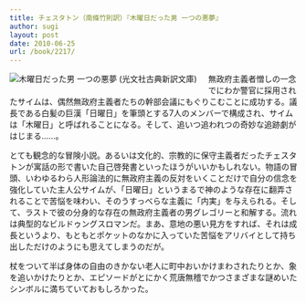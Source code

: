 ```yaml
---
title: チェスタトン（南條竹則訳）『木曜日だった男 一つの悪夢』
author: sugi
layout: post
date: 2010-06-25
url: /book/2217/
---
```

<a href="http://www.amazon.co.jp/exec/obidos/ASIN/4334751571/chezsugi-22/ref=nosim/" name="amazletlink" target="_blank"><img src="http://i0.wp.com/ecx.images-amazon.com/images/I/413tUJl5tdL._SL160_.jpg?w=660" alt="木曜日だった男 一つの悪夢 (光文社古典新訳文庫)" class="alignleft" style="float: left; margin: 0 20px 20px 0;" data-recalc-dims="1" /></a>

無政府主義者憎しの一念でにわか警官に採用されたサイムは、偶然無政府主義者たちの幹部会議にもぐりこむことに成功する。議長である白髪の巨漢「日曜日」を筆頭とする7人のメンバーで構成され、サイムは「木曜日」と呼ばれることになる。そして、追いつ追われつの奇妙な追跡劇がはじまる......。

とても観念的な冒険小説。あるいは文化的、宗教的に保守主義者だったチェスタトンが寓話の形で書いた自己啓発書といったほうがいいかもしれない。物語の冒頭、いわゆるわら人形論法的に無政府主義の反対をいくことだけで自分の信念を強化していた主人公サイムが、「日曜日」というまるで神のような存在に翻弄されることで苦悩を味わい、そのうすっべらな主義に「内実」を与えられる。そして、ラストで彼の分身的な存在の無政府主義者の男グレゴリーと和解する。流れは典型的なビルドゥングスロマンだ。まあ、意地の悪い見方をすれば、それは成長というより、もともとポケットのなかに入っていた苦悩をアリバイとして持ち出しただけのようにも思えてしまうのだが。

杖をついて半ば身体の自由のきかない老人に町中おいかけまわされたりとか、象を追いかけたりとか、エピソードがとにかく荒唐無稽でかつさまざまな謎めいたシンボルに満ちていておもしろかった。


